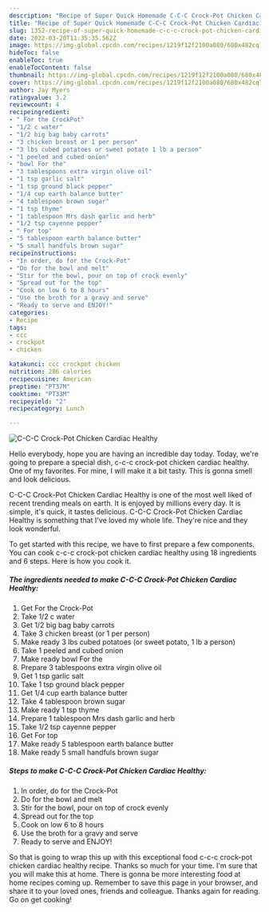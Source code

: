 ```yaml
---
description: "Recipe of Super Quick Homemade C-C-C Crock-Pot Chicken Cardiac Healthy"
title: "Recipe of Super Quick Homemade C-C-C Crock-Pot Chicken Cardiac Healthy"
slug: 1352-recipe-of-super-quick-homemade-c-c-c-crock-pot-chicken-cardiac-healthy
date: 2022-03-20T11:35:35.562Z
image: https://img-global.cpcdn.com/recipes/1219f12f2100a080/680x482cq70/c-c-c-crock-pot-chicken-cardiac-healthy-recipe-main-photo.jpg
hideToc: false
enableToc: true
enableTocContent: false
thumbnail: https://img-global.cpcdn.com/recipes/1219f12f2100a080/680x482cq70/c-c-c-crock-pot-chicken-cardiac-healthy-recipe-main-photo.jpg
cover: https://img-global.cpcdn.com/recipes/1219f12f2100a080/680x482cq70/c-c-c-crock-pot-chicken-cardiac-healthy-recipe-main-photo.jpg
author: Jay Myers
ratingvalue: 3.2
reviewcount: 4
recipeingredient:
- " For the CrockPot"
- "1/2 c water"
- "1/2 big bag baby carrots"
- "3 chicken breast or 1 per person"
- "3 lbs cubed potatoes or sweet potato 1 lb a person"
- "1 peeled and cubed onion"
- "bowl For the"
- "3 tablespoons extra virgin olive oil"
- "1 tsp garlic salt"
- "1 tsp ground black pepper"
- "1/4 cup earth balance butter"
- "4 tablespoon brown sugar"
- "1 tsp thyme"
- "1 tablespoon Mrs dash garlic and herb"
- "1/2 tsp cayenne pepper"
- " For top"
- "5 tablespoon earth balance butter"
- "5 small handfuls brown sugar"
recipeinstructions:
- "In order, do for the Crock-Pot"
- "Do for the bowl and melt"
- "Stir for the bowl, pour on top of crock evenly"
- "Spread out for the top"
- "Cook on low 6 to 8 hours"
- "Use the broth for a gravy and serve"
- "Ready to serve and ENJOY!"
categories:
- Recipe
tags:
- ccc
- crockpot
- chicken

katakunci: ccc crockpot chicken 
nutrition: 286 calories
recipecuisine: American
preptime: "PT37M"
cooktime: "PT33M"
recipeyield: "2"
recipecategory: Lunch

---
```



![C-C-C Crock-Pot Chicken Cardiac Healthy](https://img-global.cpcdn.com/recipes/1219f12f2100a080/680x482cq70/c-c-c-crock-pot-chicken-cardiac-healthy-recipe-main-photo.jpg)

Hello everybody, hope you are having an incredible day today. Today, we're going to prepare a special dish, c-c-c crock-pot chicken cardiac healthy. One of my favorites. For mine, I will make it a bit tasty. This is gonna smell and look delicious.

C-C-C Crock-Pot Chicken Cardiac Healthy is one of the most well liked of recent trending meals on earth. It is enjoyed by millions every day. It is simple, it's quick, it tastes delicious. C-C-C Crock-Pot Chicken Cardiac Healthy is something that I've loved my whole life. They're nice and they look wonderful.




To get started with this recipe, we have to first prepare a few components. You can cook c-c-c crock-pot chicken cardiac healthy using 18 ingredients and 6 steps. Here is how you cook it.

<!--inarticleads1-->

##### The ingredients needed to make C-C-C Crock-Pot Chicken Cardiac Healthy:

1. Get  For the Crock-Pot
1. Take 1/2 c water
1. Get 1/2 big bag baby carrots
1. Take 3 chicken breast (or 1 per person)
1. Make ready 3 lbs cubed potatoes (or sweet potato, 1 lb a person)
1. Take 1 peeled and cubed onion
1. Make ready bowl For the
1. Prepare 3 tablespoons extra virgin olive oil
1. Get 1 tsp garlic salt
1. Take 1 tsp ground black pepper
1. Get 1/4 cup earth balance butter
1. Take 4 tablespoon brown sugar
1. Make ready 1 tsp thyme
1. Prepare 1 tablespoon Mrs dash garlic and herb
1. Take 1/2 tsp cayenne pepper
1. Get  For top
1. Make ready 5 tablespoon earth balance butter
1. Make ready 5 small handfuls brown sugar




<!--inarticleads2-->

##### Steps to make C-C-C Crock-Pot Chicken Cardiac Healthy:

1. In order, do for the Crock-Pot
1. Do for the bowl and melt
1. Stir for the bowl, pour on top of crock evenly
1. Spread out for the top
1. Cook on low 6 to 8 hours
1. Use the broth for a gravy and serve
1. Ready to serve and ENJOY!



So that is going to wrap this up with this exceptional food c-c-c crock-pot chicken cardiac healthy recipe. Thanks so much for your time. I'm sure that you will make this at home. There is gonna be more interesting food at home recipes coming up. Remember to save this page in your browser, and share it to your loved ones, friends and colleague. Thanks again for reading. Go on get cooking!
